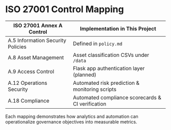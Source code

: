 # ISO 27001 Control Mapping

| ISO 27001 Annex A Control | Implementation in This Project |
|----------------------------|--------------------------------|
| A.5 Information Security Policies | Defined in `policy.md` |
| A.8 Asset Management | Asset classification CSVs under `/data` |
| A.9 Access Control | Flask app authentication layer (planned) |
| A.12 Operations Security | Automated risk prediction & monitoring scripts |
| A.18 Compliance | Automated compliance scorecards & CI verification |

Each mapping demonstrates how analytics and automation can operationalize governance objectives into measurable metrics.
